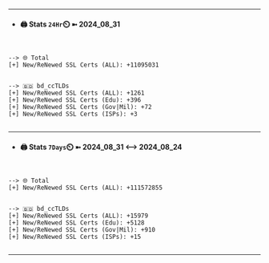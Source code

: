 

---
- #### 🖨️ **Stats** `24Hr`⏲️ ➼ 2024_08_31
```console


--> 🌐 Total
[+] New/ReNewed SSL Certs (ALL): +11095031


--> 🇧🇩 bd_ccTLDs
[+] New/ReNewed SSL Certs (ALL): +1261
[+] New/ReNewed SSL Certs (Edu): +396
[+] New/ReNewed SSL Certs (Gov|Mil): +72
[+] New/ReNewed SSL Certs (ISPs): +3


```

---
- #### 🖨️ **Stats** `7Days`⏲️ ➼ 2024_08_31 <--> 2024_08_24
```console


--> 🌐 Total
[+] New/ReNewed SSL Certs (ALL): +111572855


--> 🇧🇩 bd_ccTLDs
[+] New/ReNewed SSL Certs (ALL): +15979
[+] New/ReNewed SSL Certs (Edu): +5128
[+] New/ReNewed SSL Certs (Gov|Mil): +910
[+] New/ReNewed SSL Certs (ISPs): +15


```

---

